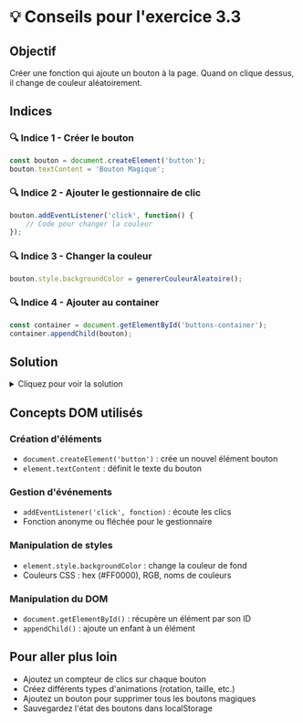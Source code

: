 # 💡 Conseils pour l'exercice 3.3

## Objectif
Créer une fonction qui ajoute un bouton à la page. Quand on clique dessus, il change de couleur aléatoirement.

## Indices

### 🔍 Indice 1 - Créer le bouton
```javascript
const bouton = document.createElement('button');
bouton.textContent = 'Bouton Magique';
```

### 🔍 Indice 2 - Ajouter le gestionnaire de clic
```javascript
bouton.addEventListener('click', function() {
    // Code pour changer la couleur
});
```

### 🔍 Indice 3 - Changer la couleur
```javascript
bouton.style.backgroundColor = genererCouleurAleatoire();
```

### 🔍 Indice 4 - Ajouter au container
```javascript
const container = document.getElementById('buttons-container');
container.appendChild(bouton);
```

## Solution
<details>
<summary>Cliquez pour voir la solution</summary>

```javascript
function ajouterBoutonMagique() {
    // 1. Créer un nouvel élément bouton
    const bouton = document.createElement('button');
    bouton.textContent = 'Bouton Magique ✨';
    
    // 2. Ajouter un gestionnaire de clic pour changer la couleur
    bouton.addEventListener('click', function() {
        bouton.style.backgroundColor = genererCouleurAleatoire();
        logStatus('Bouton cliqué ! Nouvelle couleur : ' + bouton.style.backgroundColor);
    });
    
    // 3. Ajouter le bouton au container
    const container = document.getElementById('buttons-container');
    container.appendChild(bouton);
    
    // 4. Log pour confirmer la création
    logStatus('Nouveau bouton magique créé !');
}
```

</details>

## Concepts DOM utilisés

### Création d'éléments
- `document.createElement('button')` : crée un nouvel élément bouton
- `element.textContent` : définit le texte du bouton

### Gestion d'événements
- `addEventListener('click', fonction)` : écoute les clics
- Fonction anonyme ou fléchée pour le gestionnaire

### Manipulation de styles
- `element.style.backgroundColor` : change la couleur de fond
- Couleurs CSS : hex (#FF0000), RGB, noms de couleurs

### Manipulation du DOM
- `document.getElementById()` : récupère un élément par son ID
- `appendChild()` : ajoute un enfant à un élément

## Pour aller plus loin
- Ajoutez un compteur de clics sur chaque bouton
- Créez différents types d'animations (rotation, taille, etc.)
- Ajoutez un bouton pour supprimer tous les boutons magiques
- Sauvegardez l'état des boutons dans localStorage
